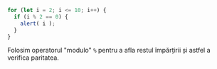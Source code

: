 ```js
for (let i = 2; i <= 10; i++) {
  if (i % 2 == 0) {
    alert( i );
  }
}
```

Folosim operatorul "modulo" `%` pentru a afla restul împărțirii și astfel a verifica paritatea.

